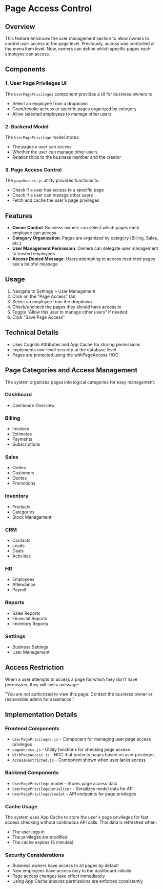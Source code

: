 # Page Access Control

## Overview
This feature enhances the user management section to allow owners to control user access at the page level. Previously, access was controlled at the menu item level. Now, owners can define which specific pages each employee can access.

## Components

### 1. User Page Privileges UI
The `UserPagePrivileges` component provides a UI for business owners to:
- Select an employee from a dropdown
- Grant/revoke access to specific pages organized by category
- Allow selected employees to manage other users

### 2. Backend Model
The `UserPagePrivilege` model stores:
- The pages a user can access
- Whether the user can manage other users
- Relationships to the business member and the creator

### 3. Page Access Control
The `pageAccess.js` utility provides functions to:
- Check if a user has access to a specific page
- Check if a user can manage other users
- Fetch and cache the user's page privileges

## Features
- **Owner Control**: Business owners can select which pages each employee can access
- **Category Organization**: Pages are organized by category (Billing, Sales, etc.)
- **User Management Permission**: Owners can delegate user management to trusted employees
- **Access Denied Message**: Users attempting to access restricted pages see a helpful message

## Usage
1. Navigate to Settings > User Management
2. Click on the "Page Access" tab
3. Select an employee from the dropdown
4. Check/uncheck the pages they should have access to
5. Toggle "Allow this user to manage other users" if needed
6. Click "Save Page Access"

## Technical Details
- Uses Cognito Attributes and App Cache for storing permissions
- Implements row-level security at the database level
- Pages are protected using the withPageAccess HOC

## Page Categories and Access Management
The system organizes pages into logical categories for easy management:

### Dashboard
- Dashboard Overview

### Billing
- Invoices
- Estimates
- Payments
- Subscriptions

### Sales
- Orders
- Customers
- Quotes
- Promotions

### Inventory
- Products
- Categories
- Stock Management

### CRM
- Contacts
- Leads
- Deals
- Activities

### HR
- Employees
- Attendance
- Payroll

### Reports
- Sales Reports
- Financial Reports
- Inventory Reports

### Settings
- Business Settings
- User Management

## Access Restriction
When a user attempts to access a page for which they don't have permission, they will see a message:

"You are not authorized to view this page. Contact the business owner or responsible admin for assistance."

## Implementation Details

### Frontend Components
- `UserPagePrivileges.js` - Component for managing user page access privileges
- `pageAccess.js` - Utility functions for checking page access
- `withPageAccess.js` - HOC that protects pages based on user privileges
- `AccessRestricted.js` - Component shown when user lacks access

### Backend Components
- `UserPagePrivilege` model - Stores page access data
- `UserPagePrivilegeSerializer` - Serializes model data for API
- `UserPagePrivilegeViewSet` - API endpoints for page privileges

### Cache Usage
The system uses App Cache to store the user's page privileges for fast access checking without continuous API calls. This data is refreshed when:
- The user logs in
- The privileges are modified
- The cache expires (5 minutes)

### Security Considerations
- Business owners have access to all pages by default
- New employees have access only to the dashboard initially
- Page access changes take effect immediately
- Using App Cache ensures permissions are enforced consistently 